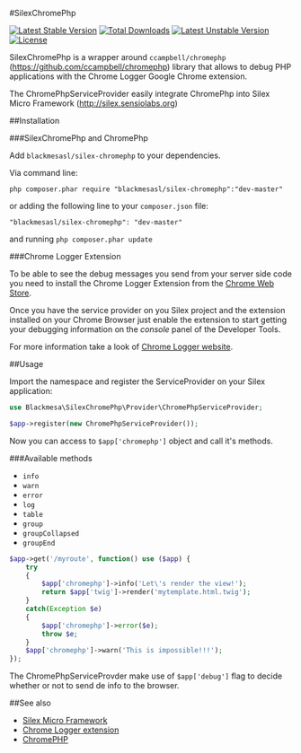 #SilexChromePhp

[![Latest Stable Version](https://poser.pugx.org/blackmesasl/silex-chromephp/v/stable.png)](https://packagist.org/packages/blackmesasl/silex-chromephp) [![Total Downloads](https://poser.pugx.org/blackmesasl/silex-chromephp/downloads.png)](https://packagist.org/packages/blackmesasl/silex-chromephp) [![Latest Unstable Version](https://poser.pugx.org/blackmesasl/silex-chromephp/v/unstable.png)](https://packagist.org/packages/blackmesasl/silex-chromephp) [![License](https://poser.pugx.org/blackmesasl/silex-chromephp/license.png)](https://packagist.org/packages/blackmesasl/silex-chromephp)

SilexChromePhp is a wrapper around `ccampbell/chromephp` (https://github.com/ccampbell/chromephp) library that allows to debug PHP applications with the Chrome Logger Google Chrome extension.

The ChromePhpServiceProvider easily integrate ChromePhp into Silex Micro Framework (http://silex.sensiolabs.org)

##Installation

###SilexChromePhp and ChromePhp

Add `blackmesasl/silex-chromephp` to your dependencies.

Via command line:

`php composer.phar require "blackmesasl/silex-chromephp":"dev-master"`

or adding the following line to your `composer.json` file:
 
`"blackmesasl/silex-chromephp": "dev-master"`

and running `php composer.phar update`

###Chrome Logger Extension

To be able to see the debug messages you send from your server side code you need to install the Chrome Logger Extension from the [Chrome Web Store](https://chrome.google.com/webstore/detail/chromephp/noaneddfkdjfnfdakjjmocngnfkfehhd).

Once you have the service provider on you Silex project and the extension installed on your Chrome Browser just enable the extension to start getting your debugging information on the _console_ panel of the Developer Tools.

For more information take a look of [Chrome Logger website](http://www.chromelogger.com).

##Usage

Import the namespace and register the ServiceProvider on your Silex application:

```php
use Blackmesa\SilexChromePhp\Provider\ChromePhpServiceProvider;

$app->register(new ChromePhpServiceProvider());
```
Now you can access to `$app['chromephp']` object and call it's methods.

###Available methods
- `info`
- `warn`
- `error`
- `log`
- `table`
- `group`
- `groupCollapsed`
- `groupEnd`

```php
$app->get('/myroute', function() use ($app) {
    try
    {
        $app['chromephp']->info('Let\'s render the view!'); 
        return $app['twig']->render('mytemplate.html.twig');
    }
    catch(Exception $e)
    {
        $app['chromephp']->error($e);
        throw $e;
    }
    $app['chromephp']->warn('This is impossible!!!');
});
```

The ChromePhpServiceProvder make use of `$app['debug']` flag to decide whether or not to send de info to the browser.

##See also

- [Silex Micro Framework](http://silex.sensiolabs.org)
- [Chrome Logger extension](http://www.chromelogger.com)
- [ChromePHP](https://github.com/ccampbell/chromephp)

